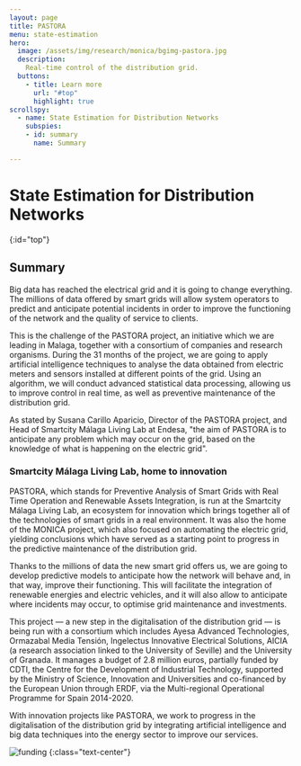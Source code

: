 ```yaml
---
layout: page
title: PASTORA
menu: state-estimation
hero: 
  image: /assets/img/research/monica/bgimg-pastora.jpg
  description:
    Real-time control of the distribution grid.
  buttons:
    - title: Learn more
      url: "#top"
      highlight: true
scrollspy:
  - name: State Estimation for Distribution Networks
    subspies:
    - id: summary
      name: Summary

---
```


# State Estimation for Distribution Networks
{:id="top"}
## Summary

Big data has reached the electrical grid and it is going to change everything. The millions of data offered by smart grids will allow system operators to predict and anticipate potential incidents in order to improve the functioning of the network and the quality of service to clients.

This is the challenge of the PASTORA project, an initiative which we are leading in Malaga, together with a consortium of companies and research organisms. During the 31 months of the project, we are going to apply artificial intelligence techniques to analyse the data obtained from electric meters and sensors installed at different points of the grid. Using an algorithm, we will conduct advanced statistical data processing, allowing us to improve control in real time, as well as preventive maintenance of the distribution grid.

As stated by Susana Carillo Aparicio, Director of the PASTORA project, and Head of Smartcity Málaga Living Lab at Endesa, "the aim of PASTORA is to anticipate any problem which may occur on the grid, based on the knowledge of what is happening on the electric grid".

### Smartcity Málaga Living Lab, home to innovation

PASTORA, which stands for Preventive Analysis of Smart Grids with Real Time Operation and Renewable Assets Integration, is run at the Smartcity Málaga Living Lab, an ecosystem for innovation which brings together all of the technologies of smart grids in a real environment. It was also the home of the MONICA project, which also focused on automating the electric grid, yielding conclusions which have served as a starting point to progress in the predictive maintenance of the distribution grid.

Thanks to the millions of data the new smart grid offers us, we are going to develop predictive models to anticipate how the network will behave and, in that way, improve their functioning. This will facilitate the integration of renewable energies and electric vehicles, and it will also allow to anticipate where incidents may occur, to optimise grid maintenance and investments.

This project — a new step in the digitalisation of the distribution grid — is being run with a consortium which includes Ayesa Advanced Technologies, Ormazabal Media Tensión, Ingelectus Innovative Electrical Solutions, AICIA (a research association linked to the University of Seville) and the University of Granada. It manages a budget of 2.8 million euros, partially funded by CDTI, the Centre for the Development of Industrial Technology, supported by the Ministry of Science, Innovation and Universities and co-financed by the European Union through ERDF, via the Multi-regional Operational Programme for Spain 2014-2020.

With innovation projects like PASTORA, we work to progress in the digitalisation of the distribution grid by integrating artificial intelligence and big data techniques into the energy sector to improve our services.

![funding](https://www.endesa.com/content/dam/enel-es/home/proyectos/imagenes/logos1_MONICA.png)
{:class="text-center"}
